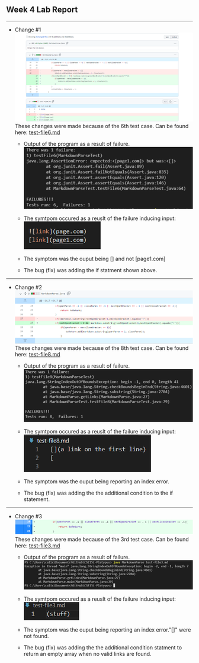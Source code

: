 ## Week 4 Lab Report
---
- Change #1
![diff](https://raw.githubusercontent.com/Marcos-D/cse15l-lab-reports/main/pictures2/diff.PNG)
These changes were made because of the 6th test case. Can be found here:
[test-file6.md](https://raw.githubusercontent.com/Marcos-D/CSE15L-Platypus/main/test-file6.md)

    - Output of the program as a result of failure.
![outputOf6](https://raw.githubusercontent.com/Marcos-D/cse15l-lab-reports/main/pictures2/output6.PNG)

    - The symtpom occured as a reuslt of the failure inducing input:
      ![fail](https://raw.githubusercontent.com/Marcos-D/cse15l-lab-reports/main/pictures2/failInput.PNG)
    - The symptom was the ouput being [] and not [page1.com]
    - The bug (fix) was adding the if statment shown above.
---     
- Change #2
![diff8](https://raw.githubusercontent.com/Marcos-D/cse15l-lab-reports/main/pictures2/diff8.PNG)
These changes were made because of the 8th test case. Can be found here:
[test-file8.md](https://raw.githubusercontent.com/Marcos-D/CSE15L-Platypus/main/test-file8.md)
    - Output of the program as a result of failure.
![outputOf8](https://raw.githubusercontent.com/Marcos-D/cse15l-lab-reports/main/pictures2/output8.PNG)

    - The symtpom occured as a reuslt of the failure inducing input:
      ![fail](https://raw.githubusercontent.com/Marcos-D/cse15l-lab-reports/main/pictures2/failInput8.PNG)
    - The symptom was the ouput being reporting an index error.
    - The bug (fix) was adding the the additional condition to the if statement.
---
- Change #3
![diffOther](https://raw.githubusercontent.com/Marcos-D/cse15l-lab-reports/main/pictures2/diffOther.PNG)
These changes were made because of the 3rd test case. Can be found here:
[test-file3.md](https://raw.githubusercontent.com/Marcos-D/CSE15L-Platypus/main/test-file3.md)
    - Output of the program as a result of failure.
![outputOf6](https://raw.githubusercontent.com/Marcos-D/cse15l-lab-reports/main/pictures2/output3.PNG)

    - The symtpom occured as a reuslt of the failure inducing input:
      ![fail](https://raw.githubusercontent.com/Marcos-D/cse15l-lab-reports/main/pictures2/failInput3.PNG)
    - The symptom was the ouput being reporting an index error."[]" were not found.
    - The bug (fix) was adding the the additional condition statment to return an empty array when no valid links are found.


